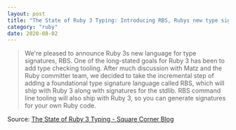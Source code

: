```yaml
---
layout: post
title: "The State of Ruby 3 Typing: Introducing RBS, Rubys new type signature language"
category: "ruby"
date: 2020-08-02
---
```


> We're pleased to announce Ruby 3s new language for type signatures, RBS. One of the long-stated goals for Ruby 3 has been to add type checking tooling. After much discussion with Matz and the Ruby committer team, we decided to take the incremental step of adding a foundational type signature language called RBS, which will ship with Ruby 3 along with signatures for the stdlib. RBS command line tooling will also ship with Ruby 3, so you can generate signatures for your own Ruby code.

Source: [The State of Ruby 3 Typing - Square Corner Blog](https://developer.squareup.com/blog/the-state-of-ruby-3-typing/)

